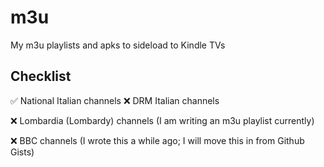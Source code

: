# m3u
My m3u playlists and apks to sideload to Kindle TVs

## Checklist

✅ National Italian channels
❌ DRM Italian channels

❌ Lombardia (Lombardy) channels (I am writing an m3u playlist currently)

❌ BBC channels (I wrote this a while ago; I will move this in from Github Gists)
